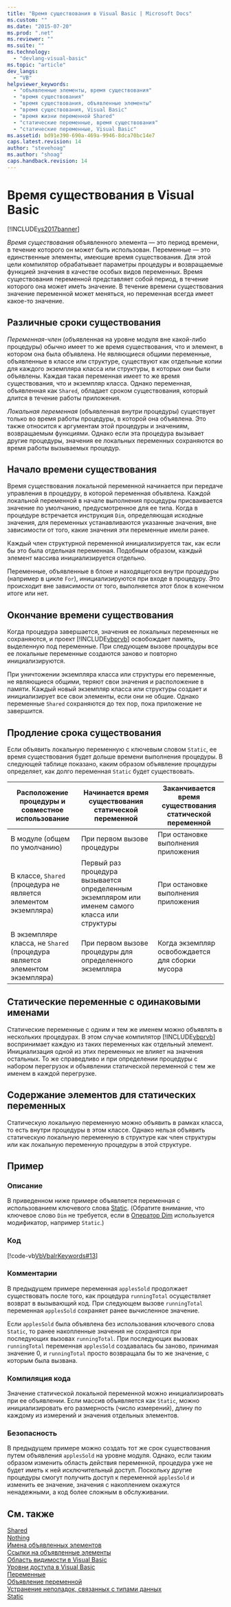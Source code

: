 ```yaml
---
title: "Время существования в Visual Basic | Microsoft Docs"
ms.custom: ""
ms.date: "2015-07-20"
ms.prod: ".net"
ms.reviewer: ""
ms.suite: ""
ms.technology: 
  - "devlang-visual-basic"
ms.topic: "article"
dev_langs: 
  - "VB"
helpviewer_keywords: 
  - "объявленные элементы, время существования"
  - "время существования"
  - "время существования, объявленные элементы"
  - "время существования, Visual Basic"
  - "время жизни переменной Shared"
  - "статические переменные, время существования"
  - "статические переменные, Visual Basic"
ms.assetid: bd91e390-690a-469a-9946-8dca70bc14e7
caps.latest.revision: 14
author: "stevehoag"
ms.author: "shoag"
caps.handback.revision: 14
---
```

# Время существования в Visual Basic
[!INCLUDE[vs2017banner](../../../../visual-basic/includes/vs2017banner.md)]

*Время существования* объявленного элемента — это период времени, в течение которого он может быть использован.  Переменные — это единственные элементы, имеющие время существования.  Для этой цели компилятор обрабатывает параметры процедуры и возвращаемые функцией значения в качестве особых видов переменных.  Время существования переменной представляет собой период, в течение которого она может иметь значение.  В течение времени существования значение переменной может меняться, но переменная всегда имеет какое\-то значение.  
  
## Различные сроки существования  
 *Переменная\-член* \(объявленная на уровне модуля вне какой\-либо процедуры\) обычно имеет то же время существования, что и элемент, в котором она была объявлена.  Не являющиеся общими переменные, объявленные в классе или структуре, существуют как отдельные копии для каждого экземпляра класса или структуры, в которых они были объявлены.  Каждая такая переменная имеет то же время существования, что и экземпляр класса.  Однако переменная, объявленная как `Shared`, обладает сроком существования, который длится в течение работы приложения.  
  
 *Локальная переменная* \(объявленная внутри процедуры\) существует только во время работы процедуры, в которой она объявлена.  Это также относится к аргументам этой процедуры и значениям, возвращаемым функциями.  Однако если эта процедура вызывает другие процедуры, значения ее локальных переменных сохраняются во время работы вызываемых процедур.  
  
## Начало времени существования  
 Время существования локальной переменной начинается при передаче управления в процедуру, в которой переменная объявлена.  Каждой локальной переменной в начале выполнения процедуры присваивается значение по умолчанию, предусмотренное для ее типа.  Когда в процедуре встречается инструкция `Dim`, определяющая исходные значения, для переменных устанавливаются указанные значения, вне зависимости от того, какие значения эти переменные имели ранее.  
  
 Каждый член структурной переменной инициализируется так, как если бы это была отдельная переменная.  Подобным образом, каждый элемент массива инициализируется отдельно.  
  
 Переменные, объявленные в блоке и находящегося внутри процедуры \(например в цикле `For`\), инициализируются при входе в процедуру.  Это происходит вне зависимости от того, выполняется этот блок в конечном итоге или нет.  
  
## Окончание времени существования  
 Когда процедура завершается, значения ее локальных переменных не сохраняются, и проект [!INCLUDE[vbprvb](../../../../csharp/programming-guide/concepts/linq/includes/vbprvb-md.md)] освобождает память, выделенную под переменные.  При следующем вызове процедуры все ее локальные переменные создаются заново и повторно инициализируются.  
  
 При уничтожении экземпляра класса или структуры его переменные, не являющиеся общими, теряют свои значения и расположение в памяти.  Каждый новый экземпляр класса или структуры создает и инициализирует все свои элементы, если они не общие.  Однако переменные `Shared` сохраняются до тех пор, пока приложение не завершится.  
  
## Продление срока существования  
 Если объявить локальную переменную с ключевым словом `Static`, ее время существования будет дольше времени выполнения процедуры.  В следующей таблице показано, каким образом объявление процедуры определяет, как долго переменная `Static` будет существовать.  
  
|Расположение процедуры и совместное использование|Начинается время существования статической переменной|Заканчивается время существования статической переменной|  
|-------------------------------------------------------|-----------------------------------------------------------|--------------------------------------------------------------|  
|В модуле \(общем по умолчанию\)|При первом вызове процедуры|При остановке выполнения приложения|  
|В классе, `Shared` \(процедура не является элементом экземпляра\)|Первый раз процедура вызывается определенным экземпляром или именем самого класса или структуры|При остановке выполнения приложения|  
|В экземпляре класса, не `Shared` \(процедура является элементом экземпляра\)|При первом вызове процедуры для определенного экземпляра|Когда экземпляр освобождается для сборки мусора|  
  
## Статические переменные с одинаковыми именами  
 Статические переменные с одним и тем же именем можно объявлять в нескольких процедурах.  В этом случае компилятор [!INCLUDE[vbprvb](../../../../csharp/programming-guide/concepts/linq/includes/vbprvb-md.md)] воспринимает каждую из таких переменных как отдельный элемент.  Инициализация одной из этих переменных не влияет на значения остальных.  То же справедливо и при определении процедуры с набором перегрузок и объявлении статической переменной с тем же именем в каждой перегрузке.  
  
## Содержание элементов для статических переменных  
 Статическую локальную переменную можно объявить в рамках класса, то есть внутри процедуры в этом классе.  Однако нельзя объявить статическую локальную переменную в структуре как член структуры или как локальную переменную процедуры в этой структуре.  
  
## Пример  
  
### Описание  
 В приведенном ниже примере объявляется переменная с использованием ключевого слова [Static](../../../../visual-basic/language-reference/modifiers/static.md).  \(Обратите внимание, что ключевое слово `Dim` не требуется, если в [Оператор Dim](../../../../visual-basic/language-reference/statements/dim-statement.md) используется модификатор, например `Static`.\)  
  
### Код  
 [!code-vb[VbVbalrKeywords#13](../../../../visual-basic/language-reference/codesnippet/visualbasic/lifetime_1.vb)]  
  
### Комментарии  
 В предыдущем примере переменная `applesSold` продолжает существовать после того, как процедура `runningTotal` осуществляет возврат в вызывающий код.  При следующем вызове `runningTotal` переменная `applesSold` сохраняет ранее вычисленное значение.  
  
 Если `applesSold` была объявлена без использования ключевого слова `Static`, то ранее накопленные значения не сохранятся при последующих вызовах `runningTotal`.  При последующих вызовах `runningTotal` переменная `applesSold` создавалась бы заново, принимая значение 0, и `runningTotal` просто возвращала бы то же значение, с которым была вызвана.  
  
### Компиляция кода  
 Значение статической локальной переменной можно инициализировать при ее объявлении.  Если массив объявляется как `Static`, можно инициализировать его размерность \(число измерений\), длину по каждому из измерений и значения отдельных элементов.  
  
### Безопасность  
 В предыдущем примере можно создать тот же срок существования путем объявления `applesSold` на уровне модуля.  Однако, если таким образом изменить область действия переменной, процедура уже не будет иметь к ней исключительный доступ.  Поскольку другие процедуры смогут получить доступ к переменной `applesSold` и изменить ее значение, значения с накоплением окажутся ненадежными, а код более сложным в обслуживании.  
  
## См. также  
 [Shared](../../../../visual-basic/language-reference/modifiers/shared.md)   
 [Nothing](../../../../visual-basic/language-reference/nothing.md)   
 [Имена объявленных элементов](../../../../visual-basic/programming-guide/language-features/declared-elements/declared-element-names.md)   
 [Ссылки на объявленные элементы](../../../../visual-basic/programming-guide/language-features/declared-elements/references-to-declared-elements.md)   
 [Область видимости в Visual Basic](../../../../visual-basic/programming-guide/language-features/declared-elements/scope.md)   
 [Уровни доступа в Visual Basic](../../../../visual-basic/programming-guide/language-features/declared-elements/access-levels.md)   
 [Переменные](../../../../visual-basic/programming-guide/language-features/variables/index.md)   
 [Объявление переменной](../../../../visual-basic/programming-guide/language-features/variables/variable-declaration.md)   
 [Устранение неполадок, связанных с типами данных](../../../../visual-basic/programming-guide/language-features/data-types/troubleshooting-data-types.md)   
 [Static](../../../../visual-basic/language-reference/modifiers/static.md)